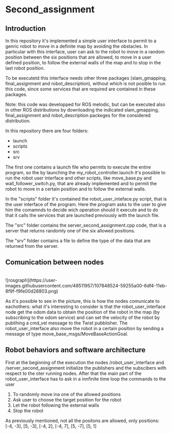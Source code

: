 # Second_assignment

## Introduction

In this repository it's implemented a simple user interface to permit to a genric robot to move in a definite map by avoiding the obstacles. In particular with this interface, user can ask to the robot to move in a random position between the six positions that are allowed, to move in a user defined position, to follow the external walls of the map and to stop in the last robot position.

To be executetd this interface needs other three packages (slam_gmapping, final_assignment and robot_description), without which is not posible to run this code, since some services that are required are contained in these packages.

Note: this code was developped for ROS melodic, but can be executed also in other ROS distributions by downloading the indicated slam_gmapping, final_assignment and robot_description packeges for the considered distribution.


In this repository there are four folders: 

* launch 
* scripts
* src
* srv

The first one contains a launch file who permits to execute the entire program, so the by launching the my_robot_controller.launch it's possible to run the robot user interface and other scripts, like move_base.py and wall_follower_switch.py, that are already implemented and  to permit the robot to move in a certain position and to follow the external walls.

In the "scripts" folder it's contained the robot_user_inteface.py script, that is the user interface of the program. Here the program asks to the user to give him the comamnds to decide wich operation should it execute and to do that it calls the services that are launched previously with the launch file.

The "src" folder contains the server_second_assignment.cpp code, that is a server that returns randomly one of the six allowed positions.

The "srv" folder contains a file to define the type of the data that are returned from the server.

## Comunication between nodes 

<br />
![rosgraph](https://user-images.githubusercontent.com/48511957/107848524-59255a00-6df4-11eb-8f9f-f9fe00d28803.png)

<br />

As it's possible to see in the picture, this is how the nodes comunicate to eachothers: what it's interesting to consider is that the robot_user_interface node get the odom data to obtain the position of the robot in the map (by subscribing to the odom service) and can set the velocity of the robot by publihing a cmd_vel message to the Twist pubblisher. 
The robot_user_interface also move the robot in a certain position by sending a message of type move_base_msgs/MoveBaseActionGoal. 

## Robot behaviors and software architecture 

First at the beginning of the execution the nodes /robot_user_interface and /server_second_assignment initialize the publishers and the subscibers with respect to the oter running nodes. After that the main part of the robot_user_interface has to ask in a innfinite time loop the commands to the user

1) To randomly move ina one of the allowed positions
2) Ask user to choose the target position for the robot
3) Let the robot following the external walls 
4) Stop the robot 

As previously mentioned, not all the positons are allowed, only positions: [-4, -3], [5, -3], [-4, 2], [-4, 7], [5, -7], [5, 1]

